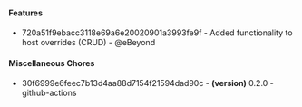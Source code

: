 #### Features
- 720a51f9ebacc3118e69a6e20020901a3993fe9f - Added functionality to host overrides (CRUD) - @eBeyond

#### Miscellaneous Chores
- 30f6999e6feec7b13d4aa88d7154f21594dad90c - **(version)** 0.2.0 - github-actions


